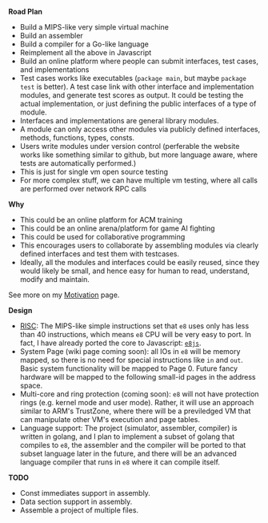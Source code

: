 **Road Plan**

- Build a MIPS-like very simple virtual machine
- Build an assembler
- Build a compiler for a Go-like language
- Reimplement all the above in Javascript
- Build an online platform where people can submit interfaces, test cases, and
  implementations
- Test cases works like executables (`package main`, but maybe `package test`
  is better). A test case link with other interface and implementation modules,
  and generate test scores as output. It could be testing the actual implementation, or 
  just defining the public interfaces of a type of module.
- Interfaces and implementations are general library modules.
- A module can only access other modules via publicly defined interfaces,
  methods, functions, types, consts.
- Users write modules under version control (perferable the website works like
  something similar to github, but more language aware, where tests are automatically
  performed.)
- This is just for single vm open source testing
- For more complex stuff, we can have multiple vm testing, where all calls are
  performed over network RPC calls

**Why**

- This could be an online platform for ACM training
- This could be an online arena/platform for game AI fighting
- This could be used for collaborative programming
- This encourages users to collaborate by assembling modules via clearly
  defined interfaces and test them with testcases.
- Ideally, all the modules and interfaces could be easily reused, since they
  would likely be small, and hence easy for human to read, understand, modify
  and maintain.

See more on my [Motivation](https://github.com/h8liu/e8/wiki/Motivation) page.

**Design**

- [RISC](https://github.com/h8liu/e8/wiki/RISC-Specification): The MIPS-like
  simple instructions set that `e8` uses only has less than 40 instructions,
  which means `e8` CPU will be very easy to port. In fact, I have already
  ported the core to Javascript: [`e8js`](https://github.com/h8liu/e8js).
- System Page (wiki page coming soon): all IOs in `e8` will be memory mapped,
  so there is no need for special instructions like `in` and `out`. Basic
  system functionality will be mapped to Page 0.  Future fancy hardware will be
  mapped to the following small-id pages in the address space.
- Multi-core and ring protection (coming soon): `e8` will not have protection
  rings (e.g. kernel mode and user mode). Rather, it will use an approach
  similar to ARM's TrustZone, where there will be a previledged VM that can
  manipulate other VM's execution and page tables.
- Language support: The project (simulator, assembler, compiler) is written in
  golang, and I plan to implement a subset of golang that compiles to `e8`, the
  assembler and the compiler will be ported to that subset language later in
  the future, and there will be an advanced language compiler that runs in `e8`
  where it can compile itself.

**TODO**

- Const immediates support in assembly.
- Data section support in assembly.
- Assemble a project of multiple files.
